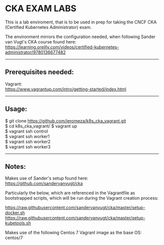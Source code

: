 # CKA EXAM LABS

This is a lab enviroment, that is to be used in prep for taking the CNCF CKA (Certified Kubernetes Administrator) exam.

The environment mirrors the configuration needed, when following Sander van Vugt's CKA course found here:
https://learning.oreilly.com/videos/certified-kubernetes-administrator/9780136677482

-------------------------
Prerequisites needed:
-------------------------
Vagrant:  
https://www.vagrantup.com/intro/getting-started/index.html

-------------------------
Usage:
-------------------------
$ git clone https://github.com/jeromeza/k8s_cka_vagrant.git  
$ cd k8s_cka_vagrant/
$ vagrant up    
$ vagrant ssh control   
$ vagrant ssh worker1  
$ vagrant ssh worker2  
$ vagrant ssh worker3  

-------------------------
Notes:
-------------------------
Makes use of Sander's setup found here:
https://github.com/sandervanvugt/cka

Particularly the below, which are referenced in the Vagrantfile as bootstrapped scripts, which will be run during the Vagrant creation process:

https://raw.githubusercontent.com/sandervanvugt/cka/master/setup-docker.sh
https://raw.githubusercontent.com/sandervanvugt/cka/master/setup-kubetools.sh

Makes use of the following Centos 7 Vagrant image as the base OS:  
centos/7
